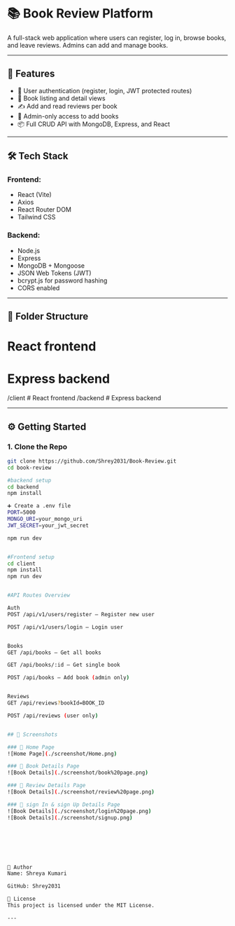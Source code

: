 # 📚 Book Review Platform

A full-stack web application where users can register, log in, browse books, and leave reviews. Admins can add and manage books.

---

## 🚀 Features

- 👤 User authentication (register, login, JWT protected routes)
- 📖 Book listing and detail views
- ✍️ Add and read reviews per book
- 🔐 Admin-only access to add books
- 📦 Full CRUD API with MongoDB, Express, and React

---

## 🛠️ Tech Stack

### Frontend:
- React (Vite)
- Axios
- React Router DOM
- Tailwind CSS

### Backend:
- Node.js
- Express
- MongoDB + Mongoose
- JSON Web Tokens (JWT)
- bcrypt.js for password hashing
- CORS enabled

---

## 📁 Folder Structure

 # React frontend
 # Express backend

 /client # React frontend
/backend # Express backend

---

## ⚙️ Getting Started

### 1. Clone the Repo

```bash
git clone https://github.com/Shrey2031/Book-Review.git
cd book-review

#backend setup
cd backend
npm install

➕ Create a .env file
PORT=5000
MONGO_URI=your_mongo_uri
JWT_SECRET=your_jwt_secret

npm run dev


#Frontend setup
cd client
npm install
npm run dev


#API Routes Overview

Auth
POST /api/v1/users/register – Register new user

POST /api/v1/users/login – Login user


Books
GET /api/books – Get all books

GET /api/books/:id – Get single book

POST /api/books – Add book (admin only)


Reviews
GET /api/reviews?bookId=BOOK_ID

POST /api/reviews (user only)


## 📸 Screenshots

### 🔹 Home Page
![Home Page](./screenshot/Home.png)

### 🔹 Book Details Page
![Book Details](./screenshot/book%20page.png)

### 🔹 Review Details Page
![Book Details](./screenshot/review%20page.png)

### 🔹 sign In & sign Up Details Page
![Book Details](./screenshot/login%20page.png)
![Book Details](./screenshot/signup.png)







👤 Author
Name: Shreya Kumari

GitHub: Shrey2031

📄 License
This project is licensed under the MIT License.

---




